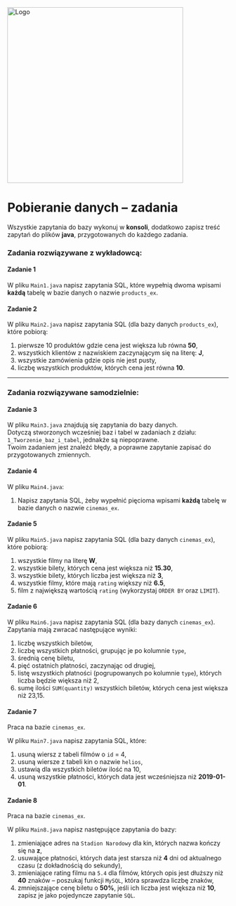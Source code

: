 <img alt="Logo" src="http://coderslab.pl/svg/logo-coderslab.svg" width="400">

#  Pobieranie danych – zadania

Wszystkie zapytania do bazy wykonuj w **konsoli**, dodatkowo zapisz treść zapytań do plików **java**,
przygotowanych do każdego zadania.

### Zadania rozwiązywane z wykładowcą:

#### Zadanie 1

W pliku `Main1.java` napisz zapytania SQL, które wypełnią dwoma wpisami **każdą** tabelę w bazie danych o nazwie ```products_ex```.

#### Zadanie 2

W pliku `Main2.java` napisz zapytania SQL (dla bazy danych ```products_ex```), które pobiorą:

1. pierwsze 10 produktów gdzie cena jest większa lub równa **50**,
2. wszystkich klientów z nazwiskiem zaczynającym się na literę: **J**,
3. wszystkie zamówienia gdzie opis nie jest pusty,
4. liczbę wszystkich produktów, których cena jest równa **10**.

-----------------------------------------------------------------------------

### Zadania rozwiązywane samodzielnie:

#### Zadanie 3

W pliku `Main3.java` znajdują się zapytania do bazy danych.  
Dotyczą stworzonych wcześniej baz i tabel w zadaniach z działu: `1_Tworzenie_baz_i_tabel`, jednakże są niepoprawne.  
Twoim zadaniem jest znaleźć błędy, a poprawne zapytanie zapisać do przygotowanych zmiennych.

#### Zadanie 4

W pliku `Main4.java`:  

1. Napisz zapytania SQL, żeby wypełnić pięcioma wpisami **każdą** tabelę w bazie danych o nazwie ```cinemas_ex```.

#### Zadanie 5

W pliku `Main5.java` napisz zapytania SQL (dla bazy danych ```cinemas_ex```), które pobiorą:

1. wszystkie filmy na literę **W**,  
2. wszystkie bilety, których cena jest większa niż **15.30**,  
3. wszystkie bilety, których liczba jest większa niż **3**,  
4. wszystkie filmy, które mają `rating` większy niż **6.5**,  
5. film z największą wartością `rating` (wykorzystaj `ORDER BY` oraz `LIMIT`).


#### Zadanie 6

W pliku `Main6.java` napisz zapytania SQL (dla bazy danych `cinemas_ex`). Zapytania mają zwracać następujące wyniki:  

1. liczbę wszystkich biletów,
2. liczbę wszystkich płatności, grupując je po kolumnie `type`,
3. średnią cenę biletu,
4. pięć ostatnich płatności, zaczynając od drugiej,
5. listę wszystkich płatności (pogrupowanych po kolumnie `type`), których liczba będzie większa niż 2,
6. sumę ilości `SUM(quantity)` wszystkich biletów, których cena jest większa niż 23,15.


#### Zadanie 7

Praca na bazie `cinemas_ex`.  

W pliku `Main7.java` napisz zapytania SQL, które:  

1. usuną wiersz z tabeli filmów o `id` = 4,
2. usuną wiersze z tabeli kin o nazwie `helios`,
3. ustawią dla wszystkich biletów ilość na 10,
4. usuną wszystkie płatności, których data jest wcześniejsza niż **2019-01-01**.

#### Zadanie 8

Praca na bazie `cinemas_ex`.  

W pliku `Main8.java` napisz następujące zapytania do bazy:

1. zmieniające adres na `Stadion Narodowy` dla kin, których nazwa kończy się na **z**, 
2. usuwające płatności, których data jest starsza niż **4** dni od aktualnego czasu (z dokładnością do sekundy),
3. zmieniające rating filmu na `5.4` dla filmów, których opis jest dłuższy niż **40** znaków – poszukaj funkcji `MySQL`, która sprawdza liczbę znaków,
4. zmniejszające cenę biletu o **50%**, jeśli ich liczba jest większa niż **10**, zapisz je jako pojedyncze zapytanie `SQL`.
